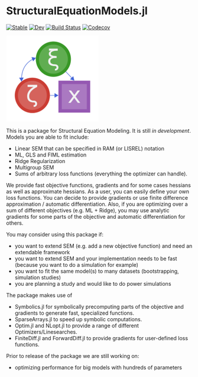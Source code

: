 # StructuralEquationModels.jl

[![Stable](https://img.shields.io/badge/docs-stable-blue.svg)](https://sem-jl/sem.jl/stable)
[![Dev](https://img.shields.io/badge/docs-dev-blue.svg)](https://sem-jl/sem.jl/dev)
[![Build Status](https://travis-ci.org/sem-jl/sem.jl.svg?branch=master)](https://travis-ci.org/sem-jl/sem.jl)
[![Codecov](https://codecov.io/gh/sem-jl/sem.jl/branch/master/graph/badge.svg)](https://codecov.io/gh/sem-jl/sem.jl)

<img src="images/g5014.png" width = 250>

This is a package for Structural Equation Modeling.
It is still *in development*.
Models you are able to fit include:

- Linear SEM that can be specified in RAM (or LISREL) notation
- ML, GLS and FIML estimation
- Ridge Regularization
- Multigroup SEM
- Sums of arbitrary loss functions (everything the optimizer can handle).

We provide fast objective functions, gradients and for some cases hessians as well as approximate hessians.
As a user, you can easily define your own loss functions.
You can decide to provide gradients or use finite difference approximation / automatic differentiation.
Also, if you are optimizing over a sum of different objectives (e.g. ML + Ridge), you may use analytic gradients for some parts of the objective and automatic differentiation for others.

You may consider using this package if:

- you want to extend SEM (e.g. add a new objective function) and need an extendable framework
- you want to extend SEM and your implementation needs to be fast (because you want to do a simulation for example)
- you want to fit the same model(s) to many datasets (bootstrapping, simulation studies)
- you are planning a study and would like to do power simulations

The package makes use of

- Symbolics.jl for symbolically precomputing parts of the objective and gradients to generate fast, specialized functions.
- SparseArrays.jl to speed up symbolic computations.
- Optim.jl and NLopt.jl to provide a range of different Optimizers/Linesearches.
- FiniteDiff.jl and ForwardDiff.jl to provide gradients for user-defined loss functions.

Prior to release of the package we are still working on:

- optimizing performance for big models with hundreds of parameters
